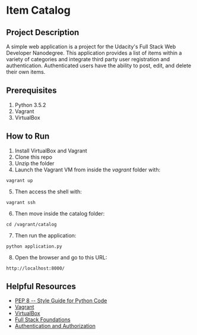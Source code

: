 

# Item Catalog
## Project Description
A simple web application is a project for the Udacity's Full Stack Web Developer Nanodegree.
This application provides a list of items within a variety of categories and integrate third party user registration and authentication. Authenticated users have the ability to post, edit, and delete their own items.

## Prerequisites
1. Python 3.5.2
2. Vagrant
3. VirtualBox


## How to Run
1. Install VirtualBox and Vagrant
2. Clone this repo
3. Unzip the folder
4. Launch the Vagrant VM from inside the *vagrant* folder with:

`vagrant up`

5. Then access the shell with:

`vagrant ssh`

6. Then move inside the catalog folder:

`cd /vagrant/catalog`

7. Then run the application:

`python application.py`

8. Open the browser and go to this URL:

`http://localhost:8000/`
## Helpful Resources
- [PEP 8 -- Style Guide for Python Code](https://www.python.org/dev/peps/pep-0008/)
- [Vagrant](https://www.vagrantup.com/downloads.html)
- [VirtualBox](https://www.virtualbox.org/wiki/Downloads)
- [Full Stack Foundations](https://classroom.udacity.com/courses/ud088)
- [Authentication and Authorization](https://classroom.udacity.com/courses/ud330)

